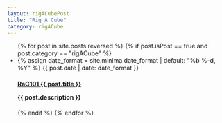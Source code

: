```yaml
---
layout: rigACubePost
title: "Rig A Cube"
category: rigACube
---
```

<div class="body">
  <ul class="post-list">
    {% for post in site.posts reversed %}
        {% if post.isPost == true and post.category == "rigACube" %}
          <li>
            {% assign date_format = site.minima.date_format | default: "%b %-d, %Y" %}
            <span class="post-meta">{{ post.date | date: date_format }}</span>
            <h4>
              <a class="post-link" href="{{ post.url }}">RaC101 {{ post.title }}</a>
              <p>{{ post.description }}</p>
            </h4>
          </li>
        {% endif %}
    {% endfor %}
  </ul>
</div>
